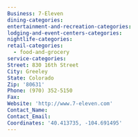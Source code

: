 ```yaml
---
Business: 7-Eleven
dining-categories:
entertainment-and-recreation-categories:
lodging-and-event-centers-categories:
nightlife-categories:
retail-categories:
  - food-and-grocery
service-categories:
Street: 830 16th Street
City: Greeley
State: Colorado
Zip: '80631'
Phone: (970) 352-5150
Fax:
Website: 'http://www.7-eleven.com'
Contact_Name:
Contact_Email:
Coordinates: '40.413735, -104.691495'
---
```



